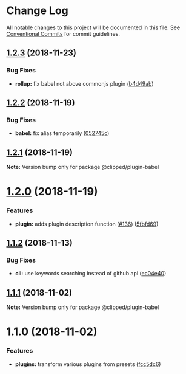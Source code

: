 # Change Log

All notable changes to this project will be documented in this file.
See [Conventional Commits](https://conventionalcommits.org) for commit guidelines.

## [1.2.3](https://github.com/clippedjs/clipped/compare/@clipped/plugin-babel@1.2.2...@clipped/plugin-babel@1.2.3) (2018-11-23)


### Bug Fixes

* **rollup:** fix babel not above commonjs plugin ([b4d49ab](https://github.com/clippedjs/clipped/commit/b4d49ab))





## [1.2.2](https://github.com/clippedjs/clipped/compare/@clipped/plugin-babel@1.2.1...@clipped/plugin-babel@1.2.2) (2018-11-19)


### Bug Fixes

* **babel:** fix alias temporarily ([052745c](https://github.com/clippedjs/clipped/commit/052745c))





## [1.2.1](https://github.com/clippedjs/clipped/compare/@clipped/plugin-babel@1.2.0...@clipped/plugin-babel@1.2.1) (2018-11-19)

**Note:** Version bump only for package @clipped/plugin-babel





# [1.2.0](https://github.com/clippedjs/clipped/compare/@clipped/plugin-babel@1.1.2...@clipped/plugin-babel@1.2.0) (2018-11-19)


### Features

* **plugin:** adds plugin description function ([#136](https://github.com/clippedjs/clipped/issues/136)) ([5fbfd69](https://github.com/clippedjs/clipped/commit/5fbfd69))





<a name="1.1.2"></a>
## [1.1.2](https://github.com/clippedjs/clipped/compare/@clipped/plugin-babel@1.1.1...@clipped/plugin-babel@1.1.2) (2018-11-13)


### Bug Fixes

* **cli:** use keywords searching instead of github api ([ec04e40](https://github.com/clippedjs/clipped/commit/ec04e40))





<a name="1.1.1"></a>
## [1.1.1](https://github.com/clippedjs/clipped/compare/@clipped/plugin-babel@1.1.0...@clipped/plugin-babel@1.1.1) (2018-11-02)

**Note:** Version bump only for package @clipped/plugin-babel





<a name="1.1.0"></a>
# 1.1.0 (2018-11-02)


### Features

* **plugins:** transform various plugins from presets ([fcc5dc6](https://github.com/clippedjs/clipped/commit/fcc5dc6))
